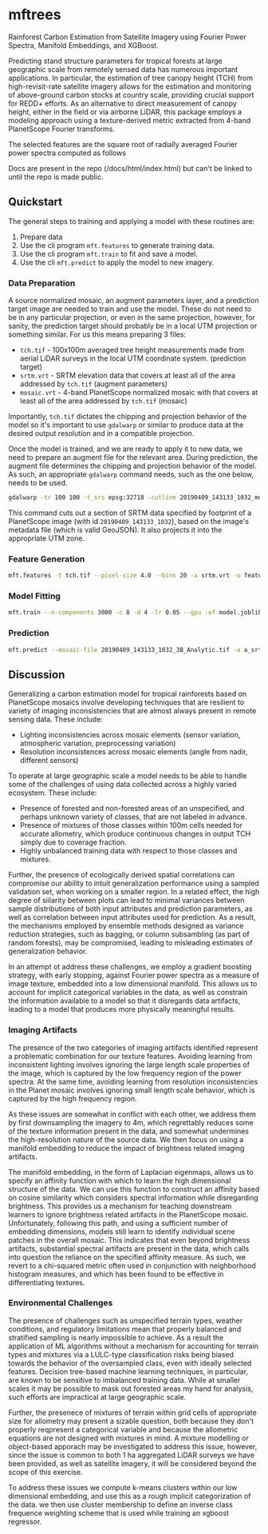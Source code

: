 # mftrees
Rainforest Carbon Estimation from Satellite Imagery using Fourier Power Spectra, Manifold Embeddings, and XGBoost.

Predicting stand structure parameters for tropical forests at large geographic scale from remotely sensed data has numerous important applications. In particular, the estimation of tree canopy height (TCH) from high-revisit-rate satellite imagery allows for the estimation and monitoring of above-ground carbon stocks at country scale, providing crucial support for REDD+ efforts.  As an alternative to direct measurement of canopy height, either in the field or via airborne LiDAR, this package employs a modeling approach using a texture-derived metric extracted from 4-band PlanetScope Fourier transforms.

The selected features are the square root of radially averaged Fourier power spectra computed as follows

Docs are present in the repo (/docs/html/index.html) but can't be linked to until the repo is made public.

## Quickstart

The general steps to training and applying a model with these routines are:

1.  Prepare data
2.  Use the cli program `mft.features` to generate training data.
3.  Use the cli program `mft.train` to fit and save a model.
4.  Use the cli `mft.predict` to apply the model to new imagery.

### Data Preparation

A source normalized mosaic, an augment parameters layer, and a prediction target image are needed to train and use the model.  These do not need to be in any particular projection, or even in the same projection, however, for sanity, the prediction target should probably be in a local UTM projection or something similar.  For us this means preparing 3 files:

* `tch.tif` - 100x100m averaged tree height measurements made from aerial LiDAR surveys in the local UTM coordinate system. (prediction target) 
* `srtm.vrt` - SRTM elevation data that covers at least all  of the area addressed by `tch.tif` (augment parameters)
* `mosaic.vrt` - 4-band PlanetScope normalized mosaic with that covers at least all of the area addressed by `tch.tif` (mosaic)

Importantly, `tch.tif` dictates the chipping and projection behavior of the model so it's important to use `gdalwarp` or similar to produce data at the desired output resolution and in a compatible projection.  

Once the model is trained, and we are ready to apply it to new data, we need to prepare an augment file for the relevant area.  During prediction, the augment file determines the chipping and projection behavior of the model.  As such, an appropriate `gdalwarp` command needs, such as the one below, needs to be used.

```bash
gdalwarp -tr 100 100 -t_srs epsg:32718 -cutline 20190409_143133_1032_metadata.json -crop_to_cutline /media/prak/codex/peru-srtm.vrt a_srtm.tif
```

This command cuts out a section of SRTM data specified by footprint of a PlanetScope image (with id `20190409_143133_1032`), based on the image's metadata file (which is valid GeoJSON).  It also projects it into the appropriate UTM zone. 

### Feature Generation

```bash
mft.features -t tch.tif --pixel-size 4.0 --bins 20 -a srtm.vrt -o features.npz mosaic.vrt
```

### Model Fitting

```bash
mft.train --n-components 3000 -c 8 -d 4 -lr 0.05 --gpu -of model.joblib features.npz
```

### Prediction

```bash
mft.predict --mosaic-file 20190409_143133_1032_3B_Analytic.tif -a a_srtm.tif --blm --reference mosaic.vrt -o pred.tif model.joblib
```

## Discussion

Generalizing a carbon estimation model for tropical rainforests based on PlanetScope mosaics involve developing techniques that are resilient to variety of imaging inconsistencies that are almost always present in remote sensing data.  These include:

* Lighting inconsistencies across mosaic elements (sensor variation, atmospheric variation, preprocessing variation)
* Resolution inconsistences across mosaic elements (angle from nadir, different sensors)

To operate at large geographic scale a model needs to be able to handle some of the challenges of using data collected across a highly varied ecosystem.  These include:

* Presence of forested and non-forested areas of an unspecified, and perhaps unknown variety of classes, that are not labeled in advance.
* Presence of mixtures of those classes within 100m cells needed for accurate allometry, which produce continuous changes in output TCH simply due to coverage fraction.
* Highly unbalanced training data with respect to those classes and mixtures.

Further, the presence of ecologically derived spatial correlations can compromise our ability to intuit generalization performance using a sampled validation set, when working on a smaller region.  In a related effect, the high degree of siilarity between plots can lead to minimal variances between sample distributions of both input attributes and prediction parameters, as well as correlation between input attributes used for prediction.  As a result, the mechanisms employed by ensemble methods designed as variance reduction strategies, such as bagging, or column subsambling (as part of random forests), may be compromised, leading to misleading estimates of generalization behavior.

In an attempt ot address these challenges, we employ a gradient boosting strategy, with early stopping, against Fourier power spectra as a measure of image texture, embedded into a low dimensional manifold.  This allows us to account for implicit categorical variables in the data, as well as constrain the information available to a model so that it disregards data artifacts, leading to a model that produces more physically meaningful results.

### Imaging Artifacts

The presence of the two categories of imaging artifacts identified represent a problematic combination for our texture features.  Avoiding learning from inconsistent lighting involves ignoring the large length scale properties of the image, which is captured by the low frequency region of the power spectra.  At the same time, avoiding learning from resolution inconsistencies in the Planet mosaic involves ignoring small length scale behavior, which is captured by the high frequency region. 

As these issues are somewhat in conflict with each other, we address them by first downsampling the imagery to 4m, which regrettably reduces some of the texture information present in the data, and somewhat undermines the high-resolution nature of the source data.   We then focus on using a manifold embedding to reduce the impact of brightness related imaging artifacts.

The manifold embedding, in the form of Laplacian eigenmaps, allows us to specify an affinity function with which to learn the high dimensional structure of the data.  We can use this function to construct an affinity based on cosine similarity which considers spectral information while disregarding brightness.  This provides us a mechanism for teaching downstream learners to ignore brightness related artifacts in the PlanetScope mosaic.  Unfortunately, following this path, and using a sufficient number of embedding dimensions, models still learn to identify individual scene patches in the overall mosaic.  This indicates that even beyond brightness artifacts, substantial spectral artifacts are present in the data, which calls into question the reliance on the specified affinity measure.  As such, we revert to a chi-squared metric often used in conjunction with neighborhood histogram measures, and which has been found to be effective in differentiating textures.

### Environmental Challenges

The presence of challenges such as unspecified terrain types, weather conditions, and regulatory limitations mean that properly balanced and stratified sampling is nearly impossible to achieve.  As a result the application of ML algorithms without a mechanism for accounting for terrain types and mixtures via a LULC-type classification risks being biased towards the behavior of the oversampled class, even with ideally selected features.  Decision tree-based machine learning techniques, in particular, are known to be sensitive to imbalanced training data.  While at smaller scales it may be possible to mask out forested areas my hand for analysis, such efforts are impractical at large geographic scale.

Further, the presenece of mixtures of terrain within grid cells of appropriate size for allometry may present a sizable question, both because they don't properly reqpresent a categorical variable and because the allometric equations are not designed with mixtures in mind.  A mixture modelling or object-based apporach may be investigated to address this issue, however, since the issue is common to both 1 ha aggregated LiDAR surveys we have been provided, as well as satellite imagery, it will be considered beyond the scope of this exercise.

To address these issues we compute k-means clusters within our low dimensional embedding, and use this as a rough implicit categorization of the data.  we then use cluster membership to define an inverse class frequence weighting scheme that is used while training an xgboost regressor.
